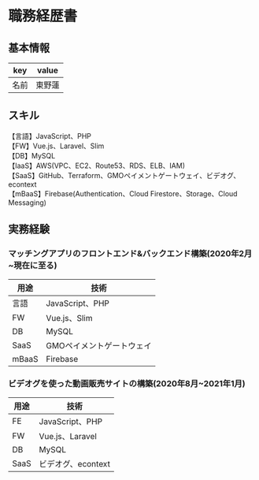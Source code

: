 # 職務経歴書

## 基本情報

|key|value|
|---|-----|
|名前|東野蓮|

## スキル

【言語】JavaScript、PHP
<br>【FW】Vue.js、Laravel、Slim
<br>【DB】MySQL
<br>【IaaS】AWS(VPC、EC2、Route53、RDS、ELB、IAM)
<br>【SaaS】GitHub、Terraform、GMOペイメントゲートウェイ、ビデオグ、econtext
<br>【mBaaS】Firebase(Authentication、Cloud Firestore、Storage、Cloud Messaging)

## 実務経験

### マッチングアプリのフロントエンド&バックエンド構築(2020年2月~現在に至る)

|用途|技術
|----|----
|言語|JavaScript、PHP
|FW|Vue.js、Slim
|DB|MySQL
|SaaS|GMOペイメントゲートウェイ
|mBaaS|Firebase

### ビデオグを使った動画販売サイトの構築(2020年8月~2021年1月)

|用途|技術
|----|----
|FE|JavaScript、PHP
|FW|Vue.js、Laravel
|DB|MySQL
|SaaS|ビデオグ、econtext
